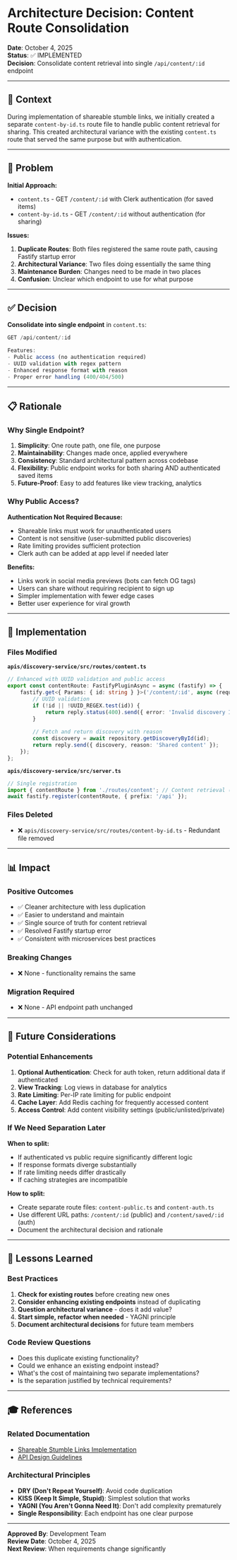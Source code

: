 # Architecture Decision: Content Route Consolidation

**Date**: October 4, 2025  
**Status**: ✅ IMPLEMENTED  
**Decision**: Consolidate content retrieval into single `/api/content/:id` endpoint

---

## 🎯 Context

During implementation of shareable stumble links, we initially created a separate `content-by-id.ts` route file to handle public content retrieval for sharing. This created architectural variance with the existing `content.ts` route that served the same purpose but with authentication.

---

## 🤔 Problem

**Initial Approach:**
- `content.ts` - GET `/content/:id` with Clerk authentication (for saved items)
- `content-by-id.ts` - GET `/content/:id` without authentication (for sharing)

**Issues:**
1. **Duplicate Routes**: Both files registered the same route path, causing Fastify startup error
2. **Architectural Variance**: Two files doing essentially the same thing
3. **Maintenance Burden**: Changes need to be made in two places
4. **Confusion**: Unclear which endpoint to use for what purpose

---

## ✅ Decision

**Consolidate into single endpoint** in `content.ts`:

```typescript
GET /api/content/:id

Features:
- Public access (no authentication required)
- UUID validation with regex pattern
- Enhanced response format with reason
- Proper error handling (400/404/500)
```

---

## 📋 Rationale

### Why Single Endpoint?

1. **Simplicity**: One route path, one file, one purpose
2. **Maintainability**: Changes made once, applied everywhere
3. **Consistency**: Standard architectural pattern across codebase
4. **Flexibility**: Public endpoint works for both sharing AND authenticated saved items
5. **Future-Proof**: Easy to add features like view tracking, analytics

### Why Public Access?

**Authentication Not Required Because:**
- Shareable links must work for unauthenticated users
- Content is not sensitive (user-submitted public discoveries)
- Rate limiting provides sufficient protection
- Clerk auth can be added at app level if needed later

**Benefits:**
- Links work in social media previews (bots can fetch OG tags)
- Users can share without requiring recipient to sign up
- Simpler implementation with fewer edge cases
- Better user experience for viral growth

---

## 🔧 Implementation

### Files Modified

**`apis/discovery-service/src/routes/content.ts`**
```typescript
// Enhanced with UUID validation and public access
export const contentRoute: FastifyPluginAsync = async (fastify) => {
    fastify.get<{ Params: { id: string } }>('/content/:id', async (request, reply) => {
        // UUID validation
        if (!id || !UUID_REGEX.test(id)) {
            return reply.status(400).send({ error: 'Invalid discovery ID format' });
        }
        
        // Fetch and return discovery with reason
        const discovery = await repository.getDiscoveryById(id);
        return reply.send({ discovery, reason: 'Shared content' });
    });
};
```

**`apis/discovery-service/src/server.ts`**
```typescript
// Single registration
import { contentRoute } from './routes/content'; // Content retrieval (saved items & sharing)
await fastify.register(contentRoute, { prefix: '/api' });
```

### Files Deleted

- ❌ `apis/discovery-service/src/routes/content-by-id.ts` - Redundant file removed

---

## 📊 Impact

### Positive Outcomes
- ✅ Cleaner architecture with less duplication
- ✅ Easier to understand and maintain
- ✅ Single source of truth for content retrieval
- ✅ Resolved Fastify startup error
- ✅ Consistent with microservices best practices

### Breaking Changes
- ❌ None - functionality remains the same

### Migration Required
- ❌ None - API endpoint path unchanged

---

## 🔮 Future Considerations

### Potential Enhancements
1. **Optional Authentication**: Check for auth token, return additional data if authenticated
2. **View Tracking**: Log views in database for analytics
3. **Rate Limiting**: Per-IP rate limiting for public endpoint
4. **Cache Layer**: Add Redis caching for frequently accessed content
5. **Access Control**: Add content visibility settings (public/unlisted/private)

### If We Need Separation Later

**When to split:**
- If authenticated vs public require significantly different logic
- If response formats diverge substantially
- If rate limiting needs differ drastically
- If caching strategies are incompatible

**How to split:**
- Create separate route files: `content-public.ts` and `content-auth.ts`
- Use different URL paths: `/content/:id` (public) and `/content/saved/:id` (auth)
- Document the architectural decision and rationale

---

## 📝 Lessons Learned

### Best Practices
1. **Check for existing routes** before creating new ones
2. **Consider enhancing existing endpoints** instead of duplicating
3. **Question architectural variance** - does it add value?
4. **Start simple, refactor when needed** - YAGNI principle
5. **Document architectural decisions** for future team members

### Code Review Questions
- Does this duplicate existing functionality?
- Could we enhance an existing endpoint instead?
- What's the cost of maintaining two separate implementations?
- Is the separation justified by technical requirements?

---

## 🎓 References

### Related Documentation
- [Shareable Stumble Links Implementation](./SHAREABLE_STUMBLE_LINKS.md)
- [API Design Guidelines](./.github/copilot-instructions.md)

### Architectural Principles
- **DRY (Don't Repeat Yourself)**: Avoid code duplication
- **KISS (Keep It Simple, Stupid)**: Simplest solution that works
- **YAGNI (You Aren't Gonna Need It)**: Don't add complexity prematurely
- **Single Responsibility**: Each endpoint has one clear purpose

---

**Approved By**: Development Team  
**Review Date**: October 4, 2025  
**Next Review**: When requirements change significantly
